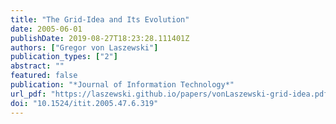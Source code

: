 ```yaml
---
title: "The Grid-Idea and Its Evolution"
date: 2005-06-01
publishDate: 2019-08-27T18:23:28.111401Z
authors: ["Gregor von Laszewski"]
publication_types: ["2"]
abstract: ""
featured: false
publication: "*Journal of Information Technology*"
url_pdf: "https://laszewski.github.io/papers/vonLaszewski-grid-idea.pdf"
doi: "10.1524/itit.2005.47.6.319"
---
```


